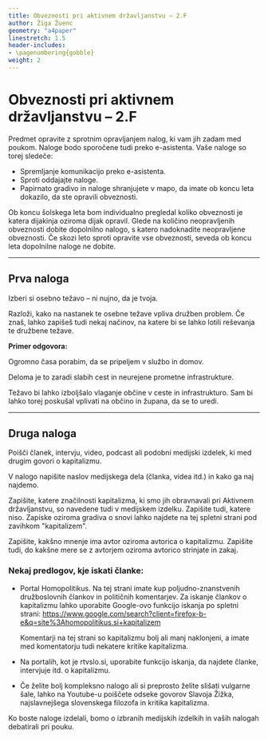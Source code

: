 ```yaml
---
title: Obveznosti pri aktivnem državljanstvu – 2.F
author: Žiga Žuenc
geometry: "a4paper"
linestretch: 1.5
header-includes:
- \pagenumbering{gobble}
weight: 2
---
```


# Obveznosti pri aktivnem državljanstvu – 2.F

Predmet opravite z sprotnim opravljanjem nalog, ki vam jih zadam med poukom. Naloge bodo sporočene tudi preko e-asistenta. Vaše naloge so torej sledeče:

- Spremljanje komunikacijo preko e-asistenta.
- Sproti oddajajte naloge.
- Papirnato gradivo in naloge shranjujete v mapo, da imate ob koncu leta dokazilo, da ste opravili obveznosti.

Ob koncu šolskega leta bom individualno pregledal koliko obveznosti je katera dijakinja oziroma dijak opravil. Glede na količino neopravljenih obveznosti dobite dopolnilno nalogo, s katero nadoknadite neopravljene obveznosti. Če skozi leto sproti opravite vse obveznosti, seveda ob koncu leta dopolnilne naloge ne dobite.

---

## Prva naloga

Izberi si osebno težavo – ni nujno, da je tvoja.

Razloži, kako na nastanek te osebne težave vpliva družben problem. Če znaš, lahko zapišeš tudi nekaj načinov, na katere bi se lahko lotili reševanja te družbene težave.

**Primer odgovora:**

Ogromno časa porabim, da se pripeljem v službo in domov. 

Deloma je to zaradi slabih cest in neurejene prometne infrastrukture.

Težavo bi lahko izboljšalo vlaganje občine v ceste in infrastrukturo. Sam bi lahko torej poskušal vplivati na občino in župana, da se to uredi.

---

## Druga naloga

Poišči članek, intervju, video, podcast ali podobni medijski izdelek, ki med drugim govori o kapitalizmu. 

V nalogo napišite naslov medijskega dela (članka, videa itd.) in kako ga naj najdemo.

Zapišite, katere značilnosti kapitalizma, ki smo jih obravnavali pri Aktivnem državljanstvu, so navedene tudi v medijskem izdelku. Zapišite tudi, katere niso. Zapiske oziroma gradiva o snovi lahko najdete na tej spletni strani pod zavihkom "kapitalizem".

Zapišite, kakšno mnenje ima avtor oziroma avtorica o kapitalizmu. Zapišite tudi, do kakšne mere se z avtorjem oziroma avtorico strinjate in zakaj.

### Nekaj predlogov, kje iskati članke:

- Portal Homopolitikus. Na tej strani imate kup poljudno-znanstvenih družboslovnih člankov in političnih komentarjev. Za iskanje člankov o kapitalizmu lahko uporabite Google-ovo funkcijo iskanja po spletni strani: https://www.google.com/search?client=firefox-b-e&q=site%3Ahomopolitikus.si+kapitalizem

    Komentarji na tej strani so kapitalizmu bolj ali manj naklonjeni, a imate med komentatorju tudi nekatere kritike kapitalizma.

- Na portalih, kot je rtvslo.si, uporabite funkcijo iskanja, da najdete članke, intervjuje itd. o kapitalizmu.

- Če želite bolj kompleksno nalogo ali si preprosto želite slišati vulgarne šale, lahko na Youtube-u poiščete odseke govorov Slavoja Žižka, najslavnejšega slovenskega filozofa in kritika kapitalizma.

Ko boste naloge izdelali, bomo o izbranih medijskih izdelkih in vaših nalogah debatirali pri pouku.

